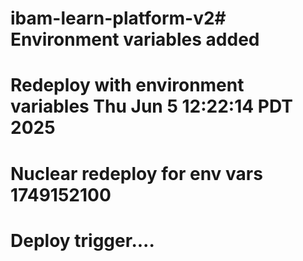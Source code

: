 # ibam-learn-platform-v2# Environment variables added
# Redeploy with environment variables Thu Jun  5 12:22:14 PDT 2025
# Nuclear redeploy for env vars 1749152100
# Deploy trigger....
